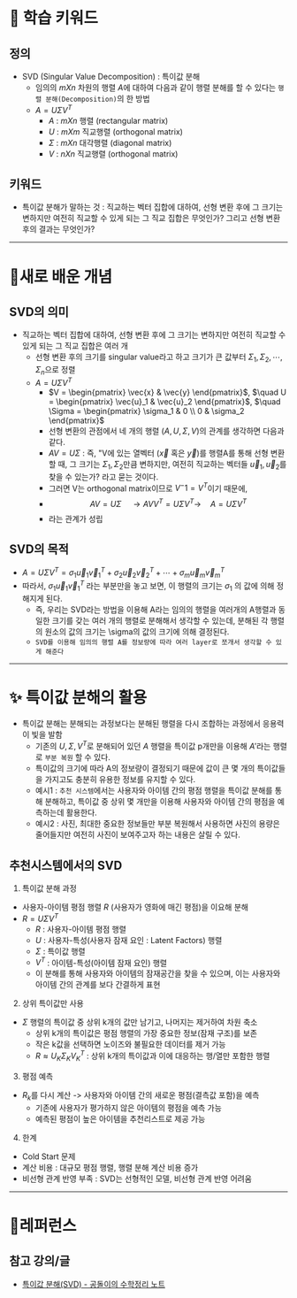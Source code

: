 # 🚀 학습 키워드

## 정의

- SVD (Singular Value Decomposition) : 특이값 분해
  - 임의의 $m X n$ 차원의 행렬 $A$에 대하여 다음과 같이 행렬 분해를 할 수 있다는 `행렬 분해(Decomposition)`의 한 방법
  - $A = U \Sigma V^T$
    - $A$ : $m X n$ 행렬 (rectangular matrix)
    - $U$ : $m X m$ 직교행렬 (orthogonal matrix)
    - $\Sigma$ : $m X n$ 대각행렬 (diagonal matrix)
    - $V$ : $n X n$ 직교행렬 (orthogonal matrix)

## 키워드

- 특이값 분해가 말하는 것 : 직교하는 벡터 집합에 대하여, 선형 변환 후에 그 크기는 변하지만 여전히 직교할 수 있게 되는 그 직교 집합은 무엇인가? 그리고 선형 변환 후의 결과는 무엇인가?

---

# 📝새로 배운 개념

## SVD의 의미

- 직교하는 벡터 집합에 대하여, 선형 변환 후에 그 크기는 변하지만 여전히 직교할 수 있게 되는 그 직교 집합은 여러 개
  - 선형 변환 후의 크기를 singular value라고 하고 크기가 큰 값부터 $\Sigma_1, \Sigma_2, \cdots, \Sigma_n$으로 정렬
  - $A = U \Sigma V^T$
    - $V = \begin{pmatrix} \vec{x} & \vec{y} \end{pmatrix}$, $\quad U = \begin{pmatrix} \vec{u}_1 & \vec{u}_2 \end{pmatrix}$, $\quad \Sigma = \begin{pmatrix} \sigma_1 & 0 \\ 0 & \sigma_2 \end{pmatrix}$
    - 선형 변환의 관점에서 네 개의 행렬 ($A, U, \Sigma, V$)의 관계를 생각하면 다음과 같다.
    - $AV = U \Sigma$ : 즉, "V에 있는 열벡터 ($\vec{x}$ 혹은 $\vec{y}$)를 행렬A를 통해 선형 변환할 때, 그 크기는 $\Sigma_1, \Sigma_2$만큼 변하지만, 여전히 직교하는 벡터들 $\vec{u}_1, \vec{u}_2$를 찾을 수 있는가? 라고 묻는 것이다.
    - 그러면 V는 orthogonal matrix이므로 $V^-1 = V^T$이기 때문에,
    - $$AV = U \Sigma \quad \rightarrow AVV^T = U \Sigma V^T \rightarrow \quad A = U \Sigma V^T$$
    - 라는 관계가 성립

## SVD의 목적

- $A = U \Sigma V^T = \sigma_1 \vec{u}_1 \vec{v}_1^T + \sigma_2 \vec{u}_2 \vec{v}_2^T + \cdots + \sigma_m \vec{u}_m \vec{v}_m^T$
- 따라서, $\sigma_1 \vec{u}_1 \vec{v}_1^T$ 라는 부분만을 놓고 보면, 이 행렬의 크기는 $\sigma_1$ 의 값에 의해 정해지게 된다.
  - 즉, 우리는 SVD라는 방법을 이용해 A라는 임의의 행렬을 여러개의 A행렬과 동일한 크기를 갖는 여러 개의 행렬로 분해해서 생각할 수 있는데, 분해된 각 행렬의 원소의 값의 크기는 \sigma의 값의 크기에 의해 결정된다.
  - `SVD를 이용해 임의의 행렬 A를 정보량에 따라 여러 layer로 쪼개서 생각할 수 있게 해준다`

---

# ✨ 특이값 분해의 활용

- 특이값 분해는 분해되는 과정보다는 분해된 행렬을 다시 조합하는 과정에서 응용력이 빛을 발함
  - 기존의 $U , \Sigma, V^T$로 분해되어 있던 $A$ 행렬을 특이값 p개만을 이용해 $A'$라는 행렬로 `부분 복원` 할 수 있다.
  - 특이값의 크기에 따라 A의 정보량이 결정되기 때문에 값이 큰 몇 개의 특이값들을 가지고도 충분히 유용한 정보를 유지할 수 있다.
  - 예시1 : `추천 시스템`에서는 사용자와 아이템 간의 평점 행렬을 특이값 분해를 통해 분해하고, 특이값 중 상위 몇 개만을 이용해 사용자와 아이템 간의 평점을 예측하는데 활용한다.
  - 예시2 : 사진, 최대한 중요한 정보들만 부분 복원해서 사용하면 사진의 용량은 줄어들지만 여전히 사진이 보여주고자 하는 내용은 살릴 수 있다.

## 추천시스템에서의 SVD

1. 특이값 분해 과정

- 사용자-아이템 평점 행렬 $R$ (사용자가 영화에 매긴 평점)을 이요해 분해
- $R = U \Sigma V^T$
  - $R$ : 사용자-아이템 평점 행렬
  - $U$ : 사용자-특성(사용자 잠재 요인 : Latent Factors) 행렬
  - $\Sigma$ : 특이값 행렬
  - $V^T$ : 아이템-특성(아이템 잠재 요인) 행렬
  - 이 분해를 통해 사용자와 아이템의 잠재공간을 찾을 수 있으며, 이는 사용자와 아이템 간의 관계를 보다 간결하게 표현

2. 상위 특이값만 사용

- $\Sigma$ 행렬의 특이값 중 상위 k개의 값만 남기고, 나머지는 제거하여 차원 축소
  - 상위 k개의 특이값은 평점 행렬의 가장 중요한 정보(잠재 구조)를 보존
  - 작은 k값을 선택하면 노이즈와 불필요한 데이터를 제거 가능
  - $R \approx U_K \Sigma_K V_K^T$ : 상위 k개의 특이값과 이에 대응하는 행/열만 포함한 행렬

3. 평점 예측

- $R_k$를 다시 계산 -> 사용자와 아이템 간의 새로운 평점(결측값 포함)을 예측
  - 기존에 사용자가 평가하지 않은 아이템의 평점을 예측 가능
  - 예측된 평점이 높은 아이템을 추천리스트로 제공 가능

4. 한계

- Cold Start 문제
- 계산 비용 : 대규모 평점 행렬, 행렬 분해 계산 비용 증가
- 비선형 관계 반영 부족 : SVD는 선형적인 모델, 비선형 관계 반영 어려움

---

# 🔗레퍼런스

## 참고 강의/글

- [특이값 분해(SVD) - 공돌이의 수학정리 노트](https://angeloyeo.github.io/2019/08/01/SVD.html)
